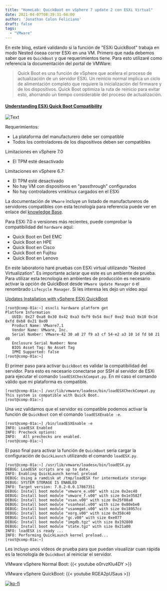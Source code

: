 ```yaml
---
title: "HomeLab: QuickBoot en vSphere 7 update 2 con ESXi Virtual"
date: 2021-04-07T08:39:31-04:00
author: 'Jonathan Colon Feliciano'
draft: false
tags:
  - "VMware"
---
```


En este blog, estaré validando si la función de "ESXi QuickBoot" trabaja en modo Nested óseaa correr ESXi en una VM. Primero que nada debemos saber que es `QuickBoot` y que requerimientos tiene. Para esto utilizaré como referencia la documentación del portal de VMWare:

> Quick Boot es una función de vSphere que acelera el proceso de actualización de un servidor ESXi. Un reinicio normal implica un ciclo de alimentación completo que requiere la inicialización del firmware y de los dispositivos. Quick Boot optimiza la ruta de reinicio para evitar esto, ahorrando un tiempo considerable del proceso de actualización.

#### [Understanding ESXi Quick Boot Compatibility](https://kb.vmware.com/s/article/52477)

![Text](/img/QuickBoot_WorkFlow.webp#center)

Requerimientos:

- La plataforma del manufacturero debe ser compatible
- Todos los controladores de los dispositivos deben ser compatibles

Limitaciones en vSphere 7.0

- El TPM esté desactivado

Limitaciones en vSphere 6.7:

- El TPM esté desactivado
- No hay VM con dispositivos en "passthrough" configurados
- No hay controladores vmklinux cargados en el ESXi

La documentación de `VMware` incluye un listado de manufactureros de servidores compatibles con esta tecnología para referencia puede ver en enlace del [knowledge Base](https://kb.vmware.com/s/article/52477).

Para ESXi 7.0 o versiones más recientes, puede comprobar la compatibilidad del `hardware` aquí:

- Quick Boot en Dell EMC
- Quick Boot en HPE
- Quick Boot en Cisco
- Quick Boot en Fujitsu
- Quick Boot en Lenovo

En este laboratorio haré pruebas con ESXi virtual utilizando "Nested Virtualization". Es importante aclarar que este es un ambiente de prueba. Para utilizar esta tecnología en ambientes de producción es necesario activar la opción de QuickBoot desde `VMware Update Manager`  o el renombrado `Lifecycle Manager`. Si les interesa les dejo un vídeo aquí

[Updates Installation with vSphere ESXi QuickBoot](https://youtu.be/FTwglwgDWAE)

```text
[root@comp-01a:~] esxcli hardware platform get
Platform Information
   UUID: 0x27 0xa8 0x30 0x42 0xa3 0xf9 0x54 0xcf 0xe2 0xa3 0x10 0x1d 0xfd 0xb8 0x21 0xd0
   Product Name: VMware7,1
   Vendor Name: VMware, Inc.
   Serial Number: VMware-42 30 a8 27 f9 a3 cf 54-e2 a3 10 1d fd b8 21 d0
   Enclosure Serial Number: None
   BIOS Asset Tag: No Asset Tag
   IPMI Supported: false
[root@comp-01a:~]
```

El primer paso para activar `QuickBoot` es validar la compatibilidad del servidor. Para esto es necesario conectarse por SSH al servidor de ESXi para ejecutar el comando `loadESXCheckCompat.py`. En mi caso el comando válido que mi plataforma es compatible.

```text
[root@comp-01a:~] /usr/lib/vmware/loadesx/bin/loadESXCheckCompat.py
This system is compatible with Quick Boot.
[root@comp-01a:~]
```

Una vez validamos que el servidor es compatible podemos activar la función de `QuickBoot` con el comando `loadESXEnable -e`.

```text
[root@comp-01a:~] /bin/loadESXEnable -e
INFO: LoadESX Enabled
INFO: Precheck options:
INFO:   All prechecks are enabled.
[root@comp-01a:~]
```

El paso final para activar la función de `QuickBoot` sería cargar la configuración de `QuickLaunch` utilizando el comando `loadESX.py`.

```text
[root@comp-01a:~] /usr/lib/vmware/loadesx/bin/loadESX.py
DEBUG: LoadESX scripts are up to date.
INFO: Enabling QuickLaunch kernel preload
DEBUG: Using a ramdisk at /tmp/loadESX for intermediate storage
DEBUG: SYSTEM STORAGE IS ENABLED
INFO: Target version: 7.0.2-0.0.17867351
DEBUG: Install boot module "vmware_e.v00" with size 0x2ec40
DEBUG: Install boot module "vmware_f.v00" with size 0x1e3582f
DEBUG: Install boot module "vsan.v00" with size 0x25f08a8
DEBUG: Install boot module "vsanheal.v00" with size 0x80ebe0
DEBUG: Install boot module "vsanmgmt.v00" with size 0x18957cc
DEBUG: Install boot module "xorg.v00" with size 0x358c40
DEBUG: Install boot module "gc.v00" with size 0xe077
DEBUG: Install boot module "imgdb.tgz" with size 0x192800
DEBUG: Install boot module "state.tgz" with size 0x21a00
INFO: loadESX is ready ...
INFO: Performing QuickLaunch kernel preload...
[root@comp-01a:~] 
```

Les incluyo unos vídeos de prueba para que puedan visualizar cuan rápida es la tecnología de `QuickBoot` al reiniciar el servidor.

VMware vSphere Normal Boot:
{{< youtube o0rvzKIu4DY >}}

VMware vSphere QuickBoot:
{{< youtube RGEA2pUSaus >}}

[![ko-fi](https://ko-fi.com/img/githubbutton_sm.svg)](https://ko-fi.com/F1F8DEV80)
